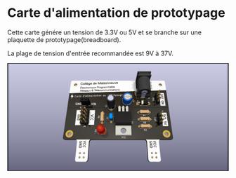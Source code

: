 # Carte d'alimentation de prototypage

Cette carte génére un tension de 3.3V ou 5V et se branche sur une plaquette de prototypage(breadboard).

La plage de tension d'entrée recommandée est 9V à 37V.
 
 ![Carte d'alimentation de prototypage](documentation/breadboard_psu.png)
